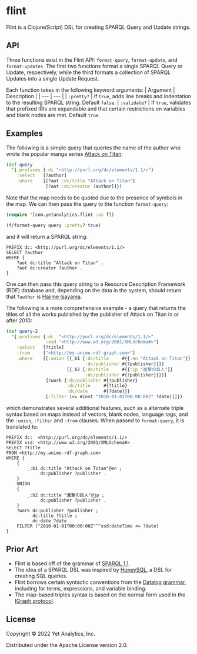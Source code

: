# flint
Flint is a Clojure(Script) DSL for creating SPARQL Query and Update strings.

## API

Three functions exist in the Flint API: `format-query`, `format-update`, and `format-updates`. The first two functions format a single SPARQL Query or Update, respectively, while the third formats a collection of SPARQL Updates into a single Update Request.

Each function takes in the following keyword arguments:
| Argument | Description |
| --- | --- |
| `:pretty?` | If `true`, adds line breaks and indentation to the resulting SPARQL string. Default `false`.
| `:validate?` | If `true`, validates that prefixed IRIs are expandable and that certain restrictions on variables and blank nodes are met. Default `true`.

## Examples

<!-- TODO: Check that examples are correct Clojure and are paresable -->

The following is a simple query that queries the name of the author who wrote the popular manga series [Attack on Titan](https://en.wikipedia.org/wiki/Attack_on_Titan):
```clojure
(def query
  '{:prefixes {:dc "<http://purl.org/dc/elements/1.1/>"}
    :select   [?author]
    :where    [[?aot :dc/title "Attack on Titan"]
               [?aot :dc/creator ?author]]})
```
Note that the map needs to be quoted due to the presence of symbols in the map. We can then pass the query to the function `format-query`:
```clojure
(require '[com.yetanalytics.flint :as f])

(f/format-query query :pretty? true)
```
and it will return a SPARQL string:
```sparql
PREFIX dc: <http://purl.org/dc/elements/1.1/>
SELECT ?author
WHERE {
    ?aot dc:title "Attack on Titan" .
    ?aot dc:creator ?author .
}
```
One can then pass this query string to a Resource Description Framework (RDF) database and, depending on the data in the system, should return that `?author` is [Hajime Isayama](https://en.wikipedia.org/wiki/Hajime_Isayama).

The following is a more comprehensive example - a query that returns the titles of all the works published by the publisher of Attack on Titan in or after 2010:
```clojure
(def query-2
  '{:prefixes {:dc  "<http://purl.org/dc/elements/1.1/>"
               :xsd "<http://www.w3.org/2001/XMLSchema#>"}
    :select   [?title]
    :from     ["<http://my-anime-rdf-graph.com>"]
    :where    [[:union [{_b1 {:dc/title     #{{:en "Attack on Titan"}}
                              :dc/publisher #{?publisher}}}]
                       [{_b2 {:dc/title     #{{:jp "進撃の巨人"}}
                              :dc/publisher #{?publisher}}}]]
               {?work {:dc/publisher #{?publisher}
                       :dc/title     #{?title}
                       :dc/date      #{?date}}}
               [:filter (<= #inst "2010-01-01T00:00:00Z" ?date)]]})
```
which demonstrates several additional features, such as a alternate triple syntax based on maps instead of vectors, blank nodes, language tags, and the `:union`, `:filter` and `:from` clauses. When passed to `format-query`, it is translated to:
```sparql
PREFIX dc:  <http://purl.org/dc/elements/1.1/>
PREFIX xsd: <http://www.w3.org/2001/XMLSchema#>
SELECT ?title
FROM <http://my-anime-rdf-graph.com>
WHERE {
    {
        _:b1 dc:title "Attack on Titan"@en ;
             dc:publisher ?publisher .
    }
    UNION
    {
        _:b2 dc:title "進撃の巨人"@jp ;
             dc:publisher ?publisher .
    }
    ?work dc:publisher ?publisher ;
          dc:title ?title ;
          dc:date ?date .
    FILTER ("2010-01-01T00:00:00Z"^^xsd:dateTime <= ?date)
}
```

## Prior Art
- Flint is based off of the grammar of [SPARQL 1.1](https://www.w3.org/TR/sparql11-query/).
- The idea of a SPARQL DSL was inspired by [HoneySQL](https://github.com/seancorfield/honeysql), a DSL for creating SQL queries.
- Flint borrows certain syntactic conventions from the [Datalog grammar](https://docs.datomic.com/on-prem/query/query.html), including for terms, expressions, and variable binding.
- The map-based triples syntax is based on the normal form used in the [IGraph protocol](https://github.com/ont-app/igraph).

## License

Copyright © 2022 Yet Analytics, Inc.

Distributed under the Apache License version 2.0.
